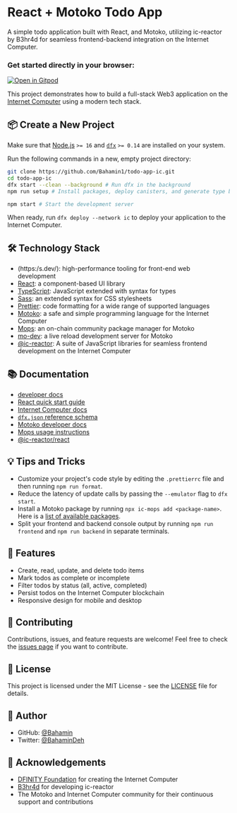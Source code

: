 # React + Motoko Todo App

A simple todo application built with React, and Motoko, utilizing ic-reactor by B3hr4d for seamless frontend-backend integration on the Internet Computer.

### Get started directly in your browser:

[![Open in Gitpod](https://gitpod.io/button/open-in-gitpod.svg)](https://gitpod.io/#https://github.com/Bahamin1/todo-app-ic)

This project demonstrates how to build a full-stack Web3 application on the [Internet Computer](https://internetcomputer.org/) using a modern tech stack.

## 📦 Create a New Project

Make sure that [Node.js](https://nodejs.org/en/) `>= 16` and [`dfx`](https://internetcomputer.org/docs/current/developer-docs/build/install-upgrade-remove) `>= 0.14` are installed on your system.

Run the following commands in a new, empty project directory:

```sh
git clone https://github.com/Bahamin1/todo-app-ic.git
cd todo-app-ic
dfx start --clean --background # Run dfx in the background
npm run setup # Install packages, deploy canisters, and generate type bindings

npm start # Start the development server
```

When ready, run `dfx deploy --network ic` to deploy your application to the Internet Computer.

## 🛠️ Technology Stack

- (https:/s.dev/): high-performance tooling for front-end web development
- [React](https://reactjs.org/): a component-based UI library
- [TypeScript](https://www.typescriptlang.org/): JavaScript extended with syntax for types
- [Sass](https://sass-lang.com/): an extended syntax for CSS stylesheets
- [Prettier](https://prettier.io/): code formatting for a wide range of supported languages
- [Motoko](https://github.com/dfinity/motoko#readme): a safe and simple programming language for the Internet Computer
- [Mops](https://mops.one): an on-chain community package manager for Motoko
- [mo-dev](https://github.com/dfinity/motoko-dev-server#readme): a live reload development server for Motoko
- [@ic-reactor](https://github.com/B3Pay/ic-reactor): A suite of JavaScript libraries for seamless frontend development on the Internet Computer

## 📚 Documentation

- [developer docs](https:/s.dev/guide/)
- [React quick start guide](https://react.dev/learn)
- [Internet Computer docs](https://internetcomputer.org/docs/current/developer-docs/ic-overview)
- [`dfx.json` reference schema](https://internetcomputer.org/docs/current/references/dfx-json-reference/)
- [Motoko developer docs](https://internetcomputer.org/docs/current/developer-docs/build/cdks/motoko-dfinity/motoko/)
- [Mops usage instructions](https://j4mwm-bqaaa-aaaam-qajbq-cai.ic0.app/#/docs/install)
- [@ic-reactor/react](https://b3pay.github.io/ic-reactor/modules/react.html)

## 💡 Tips and Tricks

- Customize your project's code style by editing the `.prettierrc` file and then running `npm run format`.
- Reduce the latency of update calls by passing the `--emulator` flag to `dfx start`.
- Install a Motoko package by running `npx ic-mops add <package-name>`. Here is a [list of available packages](https://mops.one/).
- Split your frontend and backend console output by running `npm run frontend` and `npm run backend` in separate terminals.

## 🚀 Features

- Create, read, update, and delete todo items
- Mark todos as complete or incomplete
- Filter todos by status (all, active, completed)
- Persist todos on the Internet Computer blockchain
- Responsive design for mobile and desktop

## 🤝 Contributing

Contributions, issues, and feature requests are welcome! Feel free to check the [issues page](https://github.com/Bahamin1/todo-app-ic/issues) if you want to contribute.

## 📝 License

This project is licensed under the MIT License - see the [LICENSE](LICENSE) file for details.

## 👤 Author

- GitHub: [@Bahamin](https://github.com/Bahamin1)
- Twitter: [@BahaminDeh](https://twitter.com/BahaminDeh)

## 🙏 Acknowledgements

- [DFINITY Foundation](https://dfinity.org/) for creating the Internet Computer
- [B3hr4d](https://github.com/B3hr4d) for developing ic-reactor
- The Motoko and Internet Computer community for their continuous support and contributions
